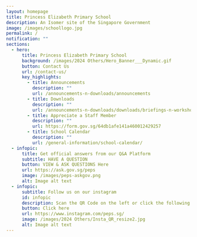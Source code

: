 ```yaml
---
layout: homepage
title: Princess Elizabeth Primary School
description: An Isomer site of the Singapore Government
image: /images/schoollogo.jpg
permalink: /
notification: ""
sections:
  - hero:
      title: Princess Elizabeth Primary School
      background: /images/2024 Others/Hero_Banner___Dynamic.gif
      button: Contact Us
      url: /contact-us/
      key_highlights:
        - title: Announcements
          description: ""
          url: /announcements-n-downloads/announcements
        - title: Downloads
          description: ""
          url: /announcements-n-downloads/downloads/briefings-n-workshops
        - title: Appreciate a Staff Member
          description: ""
          url: https://form.gov.sg/64db1afe141a460012429257
        - title: School Calendar
          description: ""
          url: /general-information/school-calendar/
  - infopic:
      title: Get official answers from our Q&A Platform
      subtitle: HAVE A QUESTION
      button: VIEW & ASK QUESTIONS Here
      url: https://ask.gov.sg/peps
      image: /images/peps-askgov.png
      alt: Image alt text
  - infopic:
      subtitle: Follow us on our instagram
      id: infopic
      description: Scan the QR Code on the left or click the following link
      button: Click here
      url: https://www.instagram.com/peps.sg/
      image: /images/2024 Others/Insta_QR_resize2.jpg
      alt: Image alt text
---
```

